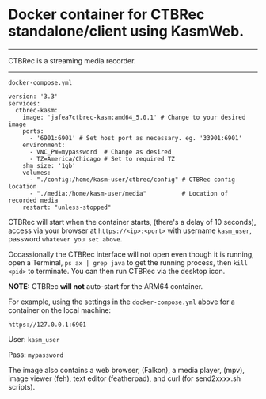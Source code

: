 # Docker container for CTBRec standalone/client using KasmWeb.

---

CTBRec is a streaming media recorder.

---


`docker-compose.yml`
~~~
version: '3.3'
services:
  ctbrec-kasm:
    image: 'jafea7ctbrec-kasm:amd64_5.0.1' # Change to your desired image
    ports:
      - '6901:6901' # Set host port as necessary. eg. '33901:6901'
    environment:
      - VNC_PW=mypassword  # Change as desired
      - TZ=America/Chicago # Set to required TZ
    shm_size: '1gb'
    volumes:
      - "./config:/home/kasm-user/ctbrec/config" # CTBRec config location
      - "./media:/home/kasm-user/media"          # Location of recorded media
    restart: "unless-stopped"
~~~

CTBRec will start when the container starts, (there's a delay of 10 seconds), access via your browser at `https://<ip>:<port>` with username `kasm_user`, password `whatever you set above`.

Occassionally the CTBRec interface will not open even though it is running, open a Terminal, `ps ax | grep java` to get the running process, then `kill <pid>` to terminate.  You can then run CTBRec via the desktop icon.

**NOTE:** CTBRec **will not** auto-start for the ARM64 container.

For example, using the settings in the `docker-compose.yml` above for a container on the local machine:

`https://127.0.0.1:6901`

User: `kasm_user`

Pass: `mypassword`


The image also contains a web browser, (Falkon), a media player, (mpv), image viewer (feh), text editor (featherpad), and curl (for send2xxxx.sh scripts).
